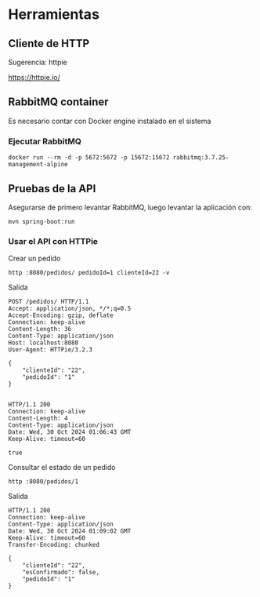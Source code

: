 # Herramientas

## Cliente de HTTP

Sugerencia: httpie

https://httpie.io/

## RabbitMQ container

Es necesario contar con Docker engine instalado en el sistema

### Ejecutar RabbitMQ

```
docker run --rm -d -p 5672:5672 -p 15672:15672 rabbitmq:3.7.25-management-alpine
```


## Pruebas de la API

Asegurarse de primero levantar RabbitMQ, luego levantar la aplicación con:

```
mvn spring-boot:run
```

### Usar el API con HTTPie

Crear un pedido

```
http :8080/pedidos/ pedidoId=1 clienteId=22 -v
```

Salida

```
POST /pedidos/ HTTP/1.1
Accept: application/json, */*;q=0.5
Accept-Encoding: gzip, deflate
Connection: keep-alive
Content-Length: 36
Content-Type: application/json
Host: localhost:8080
User-Agent: HTTPie/3.2.3

{
    "clienteId": "22",
    "pedidoId": "1"
}


HTTP/1.1 200
Connection: keep-alive
Content-Length: 4
Content-Type: application/json
Date: Wed, 30 Oct 2024 01:06:43 GMT
Keep-Alive: timeout=60

true
```

Consultar el estado de un pedido

```
http :8080/pedidos/1
```

Salida

```
HTTP/1.1 200
Connection: keep-alive
Content-Type: application/json
Date: Wed, 30 Oct 2024 01:09:02 GMT
Keep-Alive: timeout=60
Transfer-Encoding: chunked

{
    "clienteId": "22",
    "esConfirmado": false,
    "pedidoId": "1"
}
```
